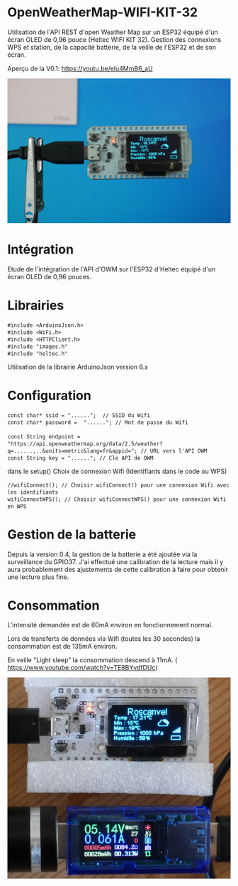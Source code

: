 # OpenWeatherMap-WIFI-KIT-32
Utilisation de l'API REST d'open Weather Map sur un ESP32 équipé d'un écran OLED de 0,96 pouce (Heltec WIFI KIT 32).
Gestion des connexions WPS et station, de la capacité batterie, de la veille de l'ESP32 et de son écran.

Aperçu de la V0.1:
https://youtu.be/elu4MmB6_aU

![01](./images/01.jpg)

# Intégration
Etude de l'intégration de l'API d'OWM sur l'ESP32 d'Heltec équipé d'un écran OLED de 0,96 pouces.

# Librairies
```
#include <ArduinoJson.h>
#include <WiFi.h>
#include <HTTPClient.h>
#include "images.h"
#include "heltec.h"
```
Utilisation de la librairie ArduinoJson version 6.x

# Configuration
```
const char* ssid = "......";  // SSID du Wifi
const char* password =  "......"; // Mot de passe du Wifi
 
const String endpoint = "https://api.openweathermap.org/data/2.5/weather?q=......,..&units=metric&lang=fr&appid="; // URL vers l'API OWM
const String key = "......"; // Cle API de OWM
```
dans le setup()
Choix de connexion Wifi (Identifiants dans le code ou WPS)
```
//wifiConnect(); // Choisir wifiConnect() pour une connexion Wifi avec les identifiants
wifiConnectWPS(); // Choisir wifiConnectWPS() pour une connexion Wifi en WPS
```

# Gestion de la batterie
Depuis la version 0.4, la gestion de la batterie a été ajoutée via la surveillance du GPIO37. J'ai effectué une calibration de la lecture mais il y aura probablement des ajustements de cette calibration à faire pour obtenir une lecture plus fine.



# Consommation

L'intensité demandée est de 60mA environ en fonctionnement normal.

Lors de transferts de données via Wifi (toutes les 30 secondes) la consommation est de 135mA environ.

En veille "Light sleep" la consommation descend à 11mA. ( https://www.youtube.com/watch?v=TE8BYvdfDUc)

![02](./images/02.jpg)

